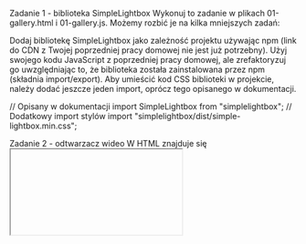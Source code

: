 Zadanie 1 - biblioteka SimpleLightbox Wykonuj to zadanie w plikach
01-gallery.html i 01-gallery.js. Możemy rozbić je na kilka mniejszych zadań:

Dodaj bibliotekę SimpleLightbox jako zależność projektu używając npm (link do
CDN z Twojej poprzedniej pracy domowej nie jest już potrzebny). Użyj swojego
kodu JavaScript z poprzedniej pracy domowej, ale zrefaktoryzuj go uwzględniając
to, że biblioteka została zainstalowana przez npm (składnia import/export). Aby
umieścić kod CSS biblioteki w projekcie, należy dodać jeszcze jeden import,
oprócz tego opisanego w dokumentacji.

// Opisany w dokumentacji import SimpleLightbox from "simplelightbox"; //
Dodatkowy import stylów import "simplelightbox/dist/simple-lightbox.min.css";

Zadanie 2 - odtwarzacz wideo W HTML znajduje się <iframe> z wideo na platformie
Vimeo. Napisz skrypt, który będzie zapisywał aktualny czas odtwarzania wideo w
local storage i podczas przeładowywania strony, kontynuuje odtwarzanie wideo od
danego momentu.

Wykonuj to zadanie w plikach 02-video.html i 02-video.js. Rozbij je na kilka
pod-zadań:

Zapoznaj się z dokumentacją biblioteki odtwarzacza Vimeo. Dodaj bibliotekę jako
zależność projektu poprzez npm. Zainicjalizuj odtwarzacz w pliku skryptu tak,
jak opisano w sekcji pre-existing player, ale weź pod uwagę to, że odtwarzacz
dodano jako pakiet npm, a nie poprzez CDN. Zbadaj dokumentację metody on() i
zacznij śledzić zdarzenie timeupdate - czyli aktualizacje czasu odtwarzania.
Zapisuj czas odtwarzania w local storage. Niech kluczem w storage będzie
"videoplayer-current-time". Przy przeładowywania strony używaj metody
setCurrentTime() aby wznowić odtwarzanie od zapisanego momentu. Dodaj do
projektu bibliotekę lodash.throttle i zrób tak, aby czas odtwarzania
aktualizował się w storage nie częściej niż raz na sekundę.

Zadanie 3 - formularz kontaktowy W HTML znajduje się znacznik formularza. Napisz
skrypt, który będzie zapisywał wartości pól w local storage, gdy użytkownik coś
w nie wpisze.

Wykonuj to zadanie w plikach 03-feedback.html i 03-feedback.js. Rozbij je na
kilka pod-zadań:

Śledź w formularzu zdarzenie input, i za każdym razem zapisuj w local storage
obiekt z polami email i message, w których przechowywane są aktualne wartości
pól formularza. Niech kluczem do tych danych w storage będzie
"feedback-form-state". Podczas przeładowywania strony sprawdzaj stan storage i
jeśli są tam zapisane dane, wypełniaj nimi pola formularza. W przeciwnym wypadku
pola powinny być puste. Po wysłaniu formularza wyczyść storage i pola
formularza, a także wyloguj obiekt z polami email, message i ich aktualnymi
wartościami do konsoli. Zrób tak, aby storage aktualizował się nie częściej niż
raz na 500 milisekund. Aby to zrobić, użyj metody biblioteki lodash.throttle
(dodaj ją do projektu).
